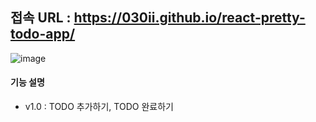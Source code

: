## 접속 URL : https://030ii.github.io/react-pretty-todo-app/

![image](https://user-images.githubusercontent.com/7741589/132506052-3040dc67-30d4-48f5-ae89-1dec563b6a8c.png)

#### 기능 설명
- v1.0 : TODO 추가하기, TODO 완료하기
